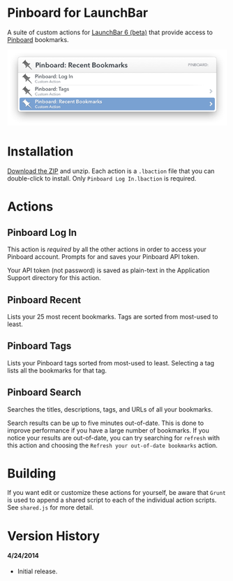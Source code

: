 # Pinboard for LaunchBar

A suite of custom actions for [LaunchBar 6 (beta)](http://blog.obdev.at/post/announcing-launchbar-6-beta/) that provide access to [Pinboard](https://pinboard.in/u:gillibrand) bookmarks. 

![Pinboard actions in LaunchBar](Pinboard-Actions.png)

# Installation

[Download the ZIP](https://github.com/gillibrand/launchbar-pinboard/archive/master.zip) and unzip. Each action is a `.lbaction` file that you can double-click to install. Only `Pinboard Log In.lbaction` is required.

# Actions

## Pinboard Log In

This action is *required* by all the other actions in order to access your Pinboard account. Prompts for and saves your Pinboard API token. 

Your API token (not password) is saved as plain-text in the Application Support directory for this action.

## Pinboard Recent

Lists your 25 most recent bookmarks. Tags are sorted from most-used to least.

## Pinboard Tags

Lists your Pinboard tags sorted from most-used to least. Selecting a tag lists all the bookmarks for that tag.

## Pinboard Search

Searches the titles, descriptions, tags, and URLs of all your bookmarks.

Search results can be up to five minutes out-of-date. This is done to improve performance if you have a large number of bookmarks. If you notice your results are out-of-date, you can try searching for `refresh` with this action and choosing the `Refresh your out-of-date bookmarks` action.

# Building

If you want edit or customize these actions for yourself, be aware that `Grunt` is used to append a shared script to each of the individual action scripts. See `shared.js` for more detail.

# Version History

#### 4/24/2014

- Initial release.